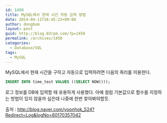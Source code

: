 ```yaml
---
id: 1450
title: MySQL에서 현재 시간 자동 입력 방법
date: 2014-04-11T16:45:23+09:00
author: dongbum
layout: post
guid: http://blog.83rpm.com/?p=1450
permalink: /archives/1450
categories:
  - Database/SQL
tags:
  - MySQL
---
```

MySQL에서 현재 시간을 구하고 자동으로 입력하려면 다음의 쿼리를 이용한다.

```sql
INSERT INTO time_test VALUES ((SELECT NOW()));
```

로그 정보를 DB에 입력할 때 유용하게 사용했다. 아예 컬럼 기본값으로 함수를 지정하는 방법이 있지 않을까 싶은데 나중에 한번 찾아봐야할듯.

출처 : <http://blog.naver.com/yoonhok_524?Redirect=Log&logNo=60170357042>
